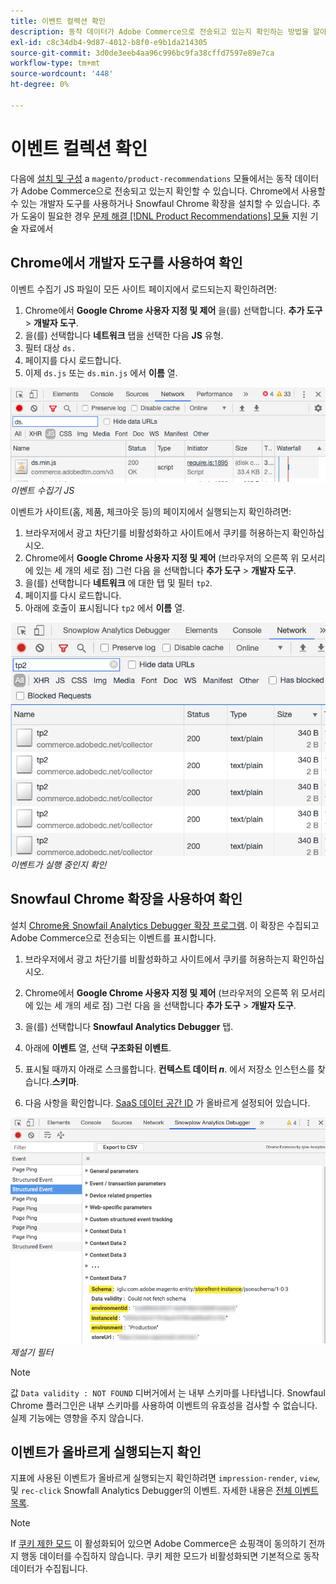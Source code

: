 ```yaml
---
title: 이벤트 컬렉션 확인
description: 동작 데이터가 Adobe Commerce으로 전송되고 있는지 확인하는 방법을 알아봅니다.
exl-id: c8c34db4-9d87-4012-b8f0-e9b1da214305
source-git-commit: 3d0de3eeb4aa96c996bc9fa38cffd7597e89e7ca
workflow-type: tm+mt
source-wordcount: '448'
ht-degree: 0%

---
```


# 이벤트 컬렉션 확인

다음에 [설치 및 구성](install-configure.md) a `magento/product-recommendations` 모듈에서는 동작 데이터가 Adobe Commerce으로 전송되고 있는지 확인할 수 있습니다. Chrome에서 사용할 수 있는 개발자 도구를 사용하거나 Snowfaul Chrome 확장을 설치할 수 있습니다. 추가 도움이 필요한 경우 [문제 해결 [!DNL Product Recommendations] 모듈](https://support.magento.com/hc/en-us/articles/360042224851) 지원 기술 자료에서

## Chrome에서 개발자 도구를 사용하여 확인

이벤트 수집기 JS 파일이 모든 사이트 페이지에서 로드되는지 확인하려면:

1. Chrome에서 **Google Chrome 사용자 지정 및 제어** 을(를) 선택합니다. **추가 도구** > **개발자 도구**.
1. 을(를) 선택합니다 **네트워크** 탭을 선택한 다음 **JS** 유형.
1. 필터 대상 `ds.`
1. 페이지를 다시 로드합니다.
1. 이제 `ds.js` 또는 `ds.min.js` 에서 **이름** 열.

![이벤트 수집기 JS](assets/filter-ds.png)
_이벤트 수집기 JS_

이벤트가 사이트(홈, 제품, 체크아웃 등)의 페이지에서 실행되는지 확인하려면:

1. 브라우저에서 광고 차단기를 비활성화하고 사이트에서 쿠키를 허용하는지 확인하십시오.
1. Chrome에서 **Google Chrome 사용자 지정 및 제어** (브라우저의 오른쪽 위 모서리에 있는 세 개의 세로 점) 그런 다음 을 선택합니다 **추가 도구** > **개발자 도구**.
1. 을(를) 선택합니다 **네트워크** 에 대한 탭 및 필터 `tp2`.
1. 페이지를 다시 로드합니다.
1. 아래에 호출이 표시됩니다 `tp2` 에서 **이름** 열.

![이벤트 실행](assets/filter-tp2.png)
_이벤트가 실행 중인지 확인_

## Snowfaul Chrome 확장을 사용하여 확인

설치 [Chrome용 Snowfail Analytics Debugger 확장 프로그램](https://chrome.google.com/webstore/detail/snowplow-analytics-debugg/jbnlcgeengmijcghameodeaenefieedm). 이 확장은 수집되고 Adobe Commerce으로 전송되는 이벤트를 표시합니다.

1. 브라우저에서 광고 차단기를 비활성화하고 사이트에서 쿠키를 허용하는지 확인하십시오.

1. Chrome에서 **Google Chrome 사용자 지정 및 제어** (브라우저의 오른쪽 위 모서리에 있는 세 개의 세로 점) 그런 다음 을 선택합니다 **추가 도구** > **개발자 도구**.

1. 을(를) 선택합니다 **Snowfaul Analytics Debugger** 탭.

1. 아래에 **이벤트** 열, 선택 **구조화된 이벤트**.

1. 표시될 때까지 아래로 스크롤합니다. **컨텍스트 데이터 _n_**. 에서 저장소 인스턴스를 찾습니다.**스키마**.

1. 다음 사항을 확인합니다. [SaaS 데이터 공간 ID](https://experienceleague.adobe.com/docs/commerce-admin/config/services/saas.html) 가 올바르게 설정되어 있습니다.

![제설기 필터](assets/snowplow-filter.png)
_제설기 필터_

>[!NOTE]
>
> 값 `Data validity : NOT FOUND` 디버거에서 는 내부 스키마를 나타냅니다. Snowfaul Chrome 플러그인은 내부 스키마를 사용하여 이벤트의 유효성을 검사할 수 없습니다. 실제 기능에는 영향을 주지 않습니다.

## 이벤트가 올바르게 실행되는지 확인

지표에 사용된 이벤트가 올바르게 실행되는지 확인하려면 `impression-render`, `view`, 및 `rec-click` Snowfall Analytics Debugger의 이벤트. 자세한 내용은 [전체 이벤트 목록](https://experienceleague.adobe.com/docs/commerce-merchant-services/product-recommendations/developer/events.html).

>[!NOTE]
>
> If [쿠키 제한 모드](https://experienceleague.adobe.com/docs/commerce-admin/start/compliance/privacy/compliance-cookie-law.html) 이 활성화되어 있으면 Adobe Commerce은 쇼핑객이 동의하기 전까지 행동 데이터를 수집하지 않습니다. 쿠키 제한 모드가 비활성화되면 기본적으로 동작 데이터가 수집됩니다.
